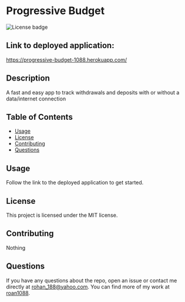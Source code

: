 # Progressive Budget

![License badge](https://img.shields.io/badge/license-MIT-blue.svg)

## Link to deployed application:

https://progressive-budget-1088.herokuapp.com/

## Description
A fast and easy app to track withdrawals and deposits with or without a data/internet connection

## Table of Contents
- [Usage](#usage)
- [License](#license)
- [Contributing](#contributing)
- [Questions](#questions)

## Usage
Follow the link to the deployed application to get started.

## License
This project is licensed under the MIT license.

## Contributing
Nothing

## Questions
If you have any questions about the repo, open an issue or contact me directly at rohan_188@yahoo.com. You can find more of my work at [roan1088](https://github.com/roan1088).